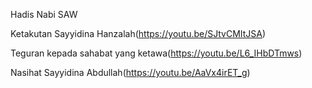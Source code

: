 Hadis Nabi SAW

Ketakutan Sayyidina Hanzalah(https://youtu.be/SJtvCMItJSA)

Teguran kepada sahabat yang ketawa(https://youtu.be/L6_IHbDTmws)

Nasihat Sayyidina Abdullah(https://youtu.be/AaVx4irET_g)
